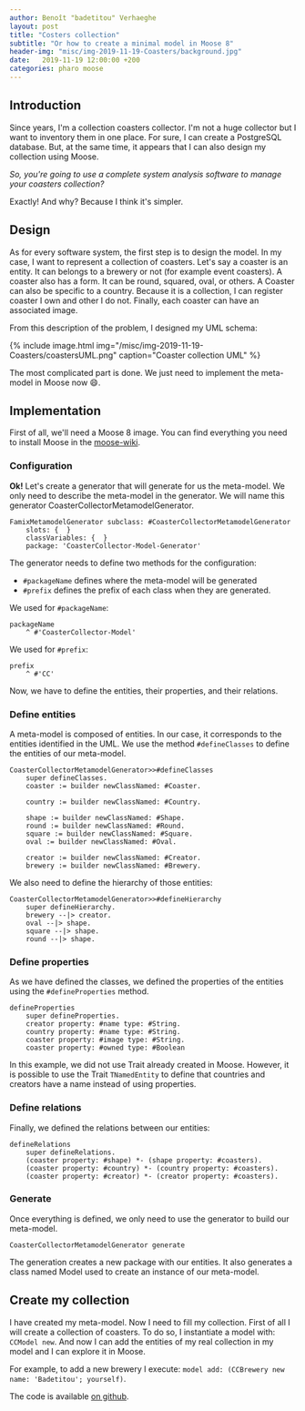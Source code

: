 ```yaml
---
author: Benoît "badetitou" Verhaeghe
layout: post
title: "Costers collection"
subtitle: "Or how to create a minimal model in Moose 8"
header-img: "misc/img-2019-11-19-Coasters/background.jpg"
date:   2019-11-19 12:00:00 +200
categories: pharo moose
---
```


## Introduction

Since years, I'm a collection coasters collector.
I'm not a huge collector but I want to inventory them in one place.
For sure, I can create a PostgreSQL database.
But, at the same time, it appears that I can also design my collection using Moose.

*So, you're going to use a complete system analysis software to manage your coasters collection?*

Exactly! And why? Because I think it's simpler.

## Design

As for every software system, the first step is to design the model.
In my case, I want to represent a collection of coasters.
Let's say a coaster is an entity.
It can belongs to a brewery or not (for example event coasters).
A coaster also has a form.
It can be round, squared, oval, or others.
A Coaster can also be specific to a country.
Because it is a collection, I can register coaster I own and other I do not.
Finally, each coaster can have an associated image.

From this description of the problem, I designed my UML schema:

{% include image.html
            img="/misc/img-2019-11-19-Coasters/coastersUML.png"
            caption="Coaster collection UML"
%}

The most complicated part is done.
We just need to implement the meta-model in Moose now :smile:.

## Implementation

First of all, we'll need a Moose 8 image.
You can find everything you need to install Moose in the [moose-wiki](https://moosetechnology.github.io/moose-wiki/).

### Configuration

**Ok!** Let's create a generator that will generate for us the meta-model.
We only need to describe the meta-model in the generator.
We will name this generator CoasterCollectorMetamodelGenerator.

```st
FamixMetamodelGenerator subclass: #CoasterCollectorMetamodelGenerator
	slots: {  }
	classVariables: {  }
	package: 'CoasterCollector-Model-Generator'
```

The generator needs to define two methods for the configuration:

- `#packageName` defines where the meta-model will be generated
- `#prefix` defines the prefix of each class when they are generated.

We used for `#packageName`:

```st
packageName
	^ #'CoasterCollector-Model'
```

We used for `#prefix`:

```st
prefix
	^ #'CC'
```

Now, we have to define the entities, their properties, and their relations.

### Define entities

A meta-model is composed of entities.
In our case, it corresponds to the entities identified in the UML.
We use the method `#defineClasses` to define the entities of our meta-model.

```st
CoasterCollectorMetamodelGenerator>>#defineClasses
    super defineClasses.
    coaster := builder newClassNamed: #Coaster.

    country := builder newClassNamed: #Country.

    shape := builder newClassNamed: #Shape.
    round := builder newClassNamed: #Round.
    square := builder newClassNamed: #Square.
    oval := builder newClassNamed: #Oval.

    creator := builder newClassNamed: #Creator.
    brewery := builder newClassNamed: #Brewery.
```

We also need to define the hierarchy of those entities:

```st
CoasterCollectorMetamodelGenerator>>#defineHierarchy
    super defineHierarchy.
    brewery --|> creator.
    oval --|> shape.
    square --|> shape.
    round --|> shape.
```

### Define properties

As we have defined the classes, we defined the properties of the entities using the `#defineProperties` method.

```st
defineProperties
    super defineProperties.
    creator property: #name type: #String.
    country property: #name type: #String.
    coaster property: #image type: #String.
    coaster property: #owned type: #Boolean
```

In this example, we did not use Trait already created in Moose.
However, it is possible to use the Trait `TNamedEntity` to define that countries and creators have a name instead of using properties.

### Define relations

Finally, we defined the relations between our entities:

```st
defineRelations
    super defineRelations.
    (coaster property: #shape) *- (shape property: #coasters).
    (coaster property: #country) *- (country property: #coasters).
    (coaster property: #creator) *- (creator property: #coasters).
```

### Generate

Once everything is defined, we only need to use the generator to build our meta-model.

```st
CoasterCollectorMetamodelGenerator generate
```

The generation creates a new package with our entities.
It also generates a class named Model used to create an instance of our meta-model.

## Create my collection

I have created my meta-model.
Now I need to fill my collection.
First of all I will create a collection of coasters.
To do so, I instantiate a model with: `CCModel new`.
And now I can add the entities of my real collection in my model and I can explore it in Moose.

For example, to add a new brewery I execute: `model add: (CCBrewery new name: 'Badetitou'; yourself)`.

The code is available [on github](https://github.com/badetitou/CoastersCollector).
